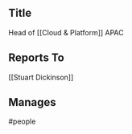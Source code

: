 ## Title
Head of [[Cloud & Platform]] APAC

## Reports To
[[Stuart Dickinson]]

## Manages





#people 